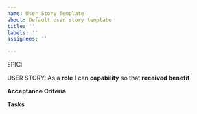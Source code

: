 ```yaml
---
name: User Story Template
about: Default user story template
title: ''
labels: ''
assignees: ''

---
```


EPIC: <epic>

USER STORY: As a **role** I can **capability** so that **received benefit**

**Acceptance Criteria**


**Tasks**
